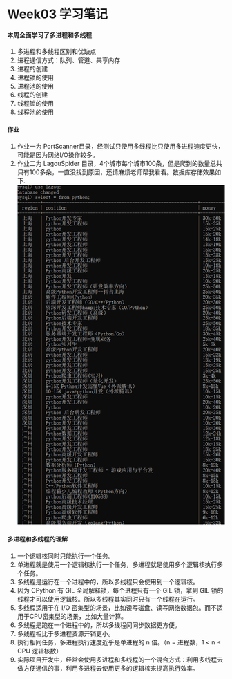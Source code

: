 # Week03 学习笔记
#### 本周全面学习了多进程和多线程
1. 多进程和多线程区别和优缺点
2. 进程通信方式：队列、管道、共享内存
3. 进程的创建
4. 进程锁的使用
5. 进程池的使用
6. 线程的创建
7. 线程锁的使用
8. 线程池的使用
#### 作业
1. 作业一为 PortScanner目录，经测试只使用多线程比只使用多进程速度更快，可能是因为网络I/O操作较多。
2. 作业二为 LagouSpider 目录，4个城市每个城市100条，但是爬到的数量总共只有100多条，一直没找到原因，还请麻烦老师帮我看看。数据库存储效果如下.
![avatar](./LagouSpider/mysql.png)
#### 多进程和多线程的理解
1. 一个逻辑核同时只能执行一个任务。
2. 单进程就是使用一个逻辑核执行一个任务，多进程就是使用多个逻辑核执行多个任务。
3. 多线程是运行在一个进程中的，所以多线程只会使用到一个逻辑核。
4. 因为 CPython 有 GIL 全局解释锁，每个进程只有一个 GIL 锁，拿到 GIL 锁的线程才可以使用逻辑核。所以多线程其实同时只有一个线程在运行。
5. 多线程适用于在 I/O 密集型的场景，比如读写磁盘、读写网络数据包。而不适用于CPU密集型的场景，比如大量计算。
6. 多线程是跑在一个进程中的，所以多线程间同步数据更方便。
7. 多线程相比于多进程资源开销更小。
8. 执行相同任务，多进程执行速度近乎是单进程的 n 倍。（n = 进程数，1 < n ≤ CPU 逻辑核数）
9. 实际项目开发中，经常会使用多进程和多线程的一个混合方式：利用多线程去做方便通信的事，利用多进程去使用更多的逻辑核来提高执行效率。